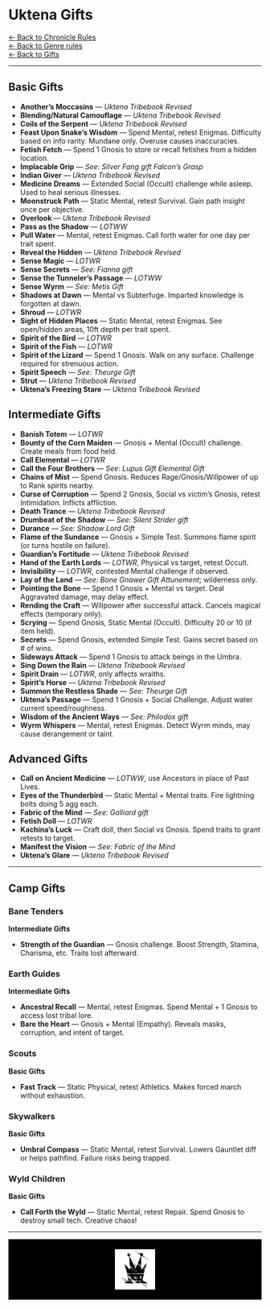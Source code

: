 # Uktena Gifts

[← Back to Chronicle Rules](../../README.md)  
[← Back to Genre rules](../README.md)  
[← Back to Gifts](./README.md)

-----

## Basic Gifts

- **Another’s Moccasins** — _Uktena Tribebook Revised_
- **Blending/Natural Camouflage** — _Uktena Tribebook Revised_
- **Coils of the Serpent** — _Uktena Tribebook Revised_
- **Feast Upon Snake’s Wisdom** — Spend Mental, retest Enigmas. Difficulty based on info rarity. Mundane only. Overuse causes inaccuracies.
- **Fetish Fetch** — Spend 1 Gnosis to store or recall fetishes from a hidden location.
- **Implacable Grip** — _See: Silver Fang gift Falcon’s Grasp_
- **Indian Giver** — _Uktena Tribebook Revised_
- **Medicine Dreams** — Extended Social (Occult) challenge while asleep. Used to heal serious illnesses.
- **Moonstruck Path** — Static Mental, retest Survival. Gain path insight once per objective.
- **Overlook** — _Uktena Tribebook Revised_
- **Pass as the Shadow** — _LOTWW_
- **Pull Water** — Mental, retest Enigmas. Call forth water for one day per trait spent.
- **Reveal the Hidden** — _Uktena Tribebook Revised_
- **Sense Magic** — _LOTWR_
- **Sense Secrets** — _See: Fianna gift_
- **Sense the Tunneler’s Passage** — _LOTWW_
- **Sense Wyrm** — _See: Metis Gift_
- **Shadows at Dawn** — Mental vs Subterfuge. Imparted knowledge is forgotten at dawn.
- **Shroud** — _LOTWR_
- **Sight of Hidden Places** — Static Mental, retest Enigmas. See open/hidden areas, 10ft depth per trait spent.
- **Spirit of the Bird** — _LOTWR_
- **Spirit of the Fish** — _LOTWR_
- **Spirit of the Lizard** — Spend 1 Gnosis. Walk on any surface. Challenge required for strenuous action.
- **Spirit Speech** — _See: Theurge Gift_
- **Strut** — _Uktena Tribebook Revised_
- **Uktena’s Freezing Stare** — _Uktena Tribebook Revised_

## Intermediate Gifts

- **Banish Totem** — _LOTWR_
- **Bounty of the Corn Maiden** — Gnosis + Mental (Occult) challenge. Create meals from food held.
- **Call Elemental** — _LOTWR_
- **Call the Four Brothers** — _See: Lupus Gift Elemental Gift_
- **Chains of Mist** — Spend Gnosis. Reduces Rage/Gnosis/Willpower of up to Rank spirits nearby.
- **Curse of Corruption** — Spend 2 Gnosis, Social vs victim’s Gnosis, retest Intimidation. Inflicts affliction.
- **Death Trance** — _Uktena Tribebook Revised_
- **Drumbeat of the Shadow** — _See: Silent Strider gift_
- **Durance** — _See: Shadow Lord Gift_
- **Flame of the Sundance** — Gnosis + Simple Test. Summons flame spirit (or turns hostile on failure).
- **Guardian’s Fortitude** — _Uktena Tribebook Revised_
- **Hand of the Earth Lords** — _LOTWR_, Physical vs target, retest Occult.
- **Invisibility** — _LOTWR_, contested Mental challenge if observed.
- **Lay of the Land** — _See: Bone Gnawer Gift Attunement_; wilderness only.
- **Pointing the Bone** — Spend 1 Gnosis + Mental vs target. Deal Aggravated damage, may delay effect.
- **Rending the Craft** — Willpower after successful attack. Cancels magical effects (temporary only).
- **Scrying** — Spend Gnosis, Static Mental (Occult). Difficulty 20 or 10 (if item held).
- **Secrets** — Spend Gnosis, extended Simple Test. Gains secret based on # of wins.
- **Sideways Attack** — Spend 1 Gnosis to attack beings in the Umbra.
- **Sing Down the Rain** — _Uktena Tribebook Revised_
- **Spirit Drain** — _LOTWR_, only affects wraiths.
- **Spirit’s Horse** — _Uktena Tribebook Revised_
- **Summon the Restless Shade** — _See: Theurge Gift_
- **Uktena’s Passage** — Spend 1 Gnosis + Social Challenge. Adjust water current speed/roughness.
- **Wisdom of the Ancient Ways** — _See: Philodox gift_
- **Wyrm Whispers** — Mental, retest Enigmas. Detect Wyrm minds, may cause derangement or taint.

## Advanced Gifts

- **Call on Ancient Medicine** — _LOTWW_, use Ancestors in place of Past Lives.
- **Eyes of the Thunderbird** — Static Mental + Mental traits. Fire lightning bolts doing 5 agg each.
- **Fabric of the Mind** — _See: Galliard gift_
- **Fetish Doll** — _LOTWR_
- **Kachina’s Luck** — Craft doll, then Social vs Gnosis. Spend traits to grant retests to target.
- **Manifest the Vision** — _See: Fabric of the Mind_
- **Uktena’s Glare** — _Uktena Tribebook Revised_

---

## Camp Gifts

### Bane Tenders

**Intermediate Gifts**
- **Strength of the Guardian** — Gnosis challenge. Boost Strength, Stamina, Charisma, etc. Traits lost afterward.

### Earth Guides

**Intermediate Gifts**
- **Ancestral Recall** — Mental, retest Enigmas. Spend Mental + 1 Gnosis to access lost tribal lore.
- **Bare the Heart** — Gnosis + Mental (Empathy). Reveals masks, corruption, and intent of target.

### Scouts

**Basic Gifts**
- **Fast Track** — Static Physical, retest Athletics. Makes forced march without exhaustion.

### Skywalkers

**Basic Gifts**
- **Umbral Compass** — Static Mental, retest Survival. Lowers Gauntlet diff or helps pathfind. Failure risks being trapped.

### Wyld Children

**Basic Gifts**
- **Call Forth the Wyld** — Static Mental, retest Repair. Spend Gnosis to destroy small tech. Creative chaos!
-----
<p align="center" style="background-color: #000; padding: 20px;">
  <img src="https://raw.githubusercontent.com/mckn-larp/.github/main/profile/05-queen-glow.png" alt="Knoxville Crown Footer" width="80" style="margin: 0 20px; vertical-align: middle;" />
</p>
